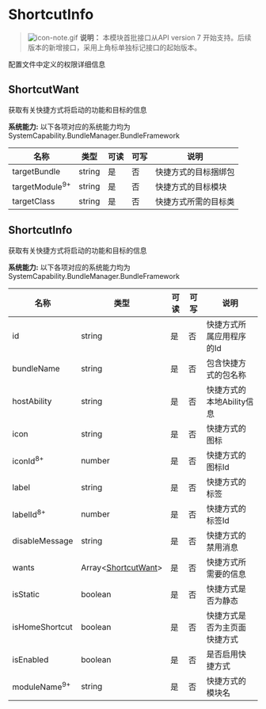 # ShortcutInfo



> ![icon-note.gif](public_sys-resources/icon-note.gif) **说明：**
> 本模块首批接口从API version 7 开始支持。后续版本的新增接口，采用上角标单独标记接口的起始版本。



配置文件中定义的权限详细信息



## ShortcutWant

获取有关快捷方式将启动的功能和目标的信息

 **系统能力:** 以下各项对应的系统能力均为SystemCapability.BundleManager.BundleFramework

| 名称                      | 类型   | 可读 | 可写 | 说明                 |
| ------------------------- | ------ | ---- | ---- | -------------------- |
| targetBundle              | string | 是   | 否   | 快捷方式的目标捆绑包 |
| targetModule<sup>9+</sup> | string | 是   | 否   | 快捷方式的目标模块   |
| targetClass               | string | 是   | 否   | 快捷方式所需的目标类 |

## ShortcutInfo

获取有关快捷方式将启动的功能和目标的信息

 **系统能力:** 以下各项对应的系统能力均为SystemCapability.BundleManager.BundleFramework

| 名称                    | 类型                                       | 可读 | 可写 | 说明                         |
| ----------------------- | ------------------------------------------ | ---- | ---- | ---------------------------- |
| id                      | string                                     | 是   | 否   | 快捷方式所属应用程序的Id     |
| bundleName              | string                                     | 是   | 否   | 包含快捷方式的包名称         |
| hostAbility             | string                                     | 是   | 否   | 快捷方式的本地Ability信息    |
| icon                    | string                                     | 是   | 否   | 快捷方式的图标               |
| iconId<sup>8+</sup>     | number                                     | 是   | 否   | 快捷方式的图标Id             |
| label                   | string                                     | 是   | 否   | 快捷方式的标签               |
| labelId<sup>8+</sup>    | number                                     | 是   | 否   | 快捷方式的标签Id             |
| disableMessage          | string                                     | 是   | 否   | 快捷方式的禁用消息           |
| wants                   | Array&lt;[ShortcutWant](#shortcutwant)&gt; | 是   | 否   | 快捷方式所需要的信息         |
| isStatic                | boolean                                    | 是   | 否   | 快捷方式是否为静态           |
| isHomeShortcut          | boolean                                    | 是   | 否   | 快捷方式是否为主页面快捷方式 |
| isEnabled               | boolean                                    | 是   | 否   | 是否启用快捷方式             |
| moduleName<sup>9+</sup> | string                                     | 是   | 否   | 快捷方式的模块名             |